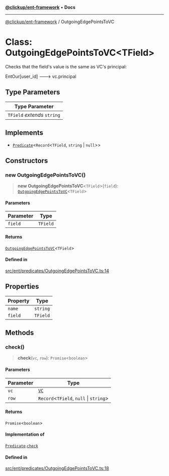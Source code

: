 [**@clickup/ent-framework**](../README.md) • **Docs**

***

[@clickup/ent-framework](../globals.md) / OutgoingEdgePointsToVC

# Class: OutgoingEdgePointsToVC\<TField\>

Checks that the field's value is the same as VC's principal:

EntOur[user_id] ---> vc.principal

## Type Parameters

| Type Parameter |
| ------ |
| `TField` *extends* `string` |

## Implements

- [`Predicate`](../interfaces/Predicate.md)\<`Record`\<`TField`, `string` \| `null`\>\>

## Constructors

### new OutgoingEdgePointsToVC()

> **new OutgoingEdgePointsToVC**\<`TField`\>(`field`): [`OutgoingEdgePointsToVC`](OutgoingEdgePointsToVC.md)\<`TField`\>

#### Parameters

| Parameter | Type |
| ------ | ------ |
| `field` | `TField` |

#### Returns

[`OutgoingEdgePointsToVC`](OutgoingEdgePointsToVC.md)\<`TField`\>

#### Defined in

[src/ent/predicates/OutgoingEdgePointsToVC.ts:14](https://github.com/clickup/ent-framework/blob/master/src/ent/predicates/OutgoingEdgePointsToVC.ts#L14)

## Properties

| Property | Type |
| ------ | ------ |
| `name` | `string` |
| `field` | `TField` |

## Methods

### check()

> **check**(`vc`, `row`): `Promise`\<`boolean`\>

#### Parameters

| Parameter | Type |
| ------ | ------ |
| `vc` | [`VC`](VC.md) |
| `row` | `Record`\<`TField`, `null` \| `string`\> |

#### Returns

`Promise`\<`boolean`\>

#### Implementation of

[`Predicate`](../interfaces/Predicate.md).[`check`](../interfaces/Predicate.md#check)

#### Defined in

[src/ent/predicates/OutgoingEdgePointsToVC.ts:18](https://github.com/clickup/ent-framework/blob/master/src/ent/predicates/OutgoingEdgePointsToVC.ts#L18)
